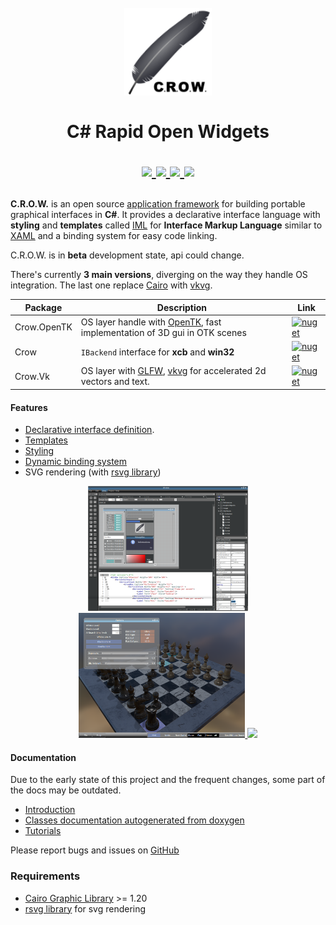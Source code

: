 <h1 align="center">
  <br>
  <a href="http://www.amitmerchant.com/electron-markdownify">
    <img src="https://github.com/jpbruyere/Crow/blob/master/Images/crow.png" alt="C.R.O.W." width="140">
  </a>
  <br>  
    <br>
  C# Rapid Open Widgets
  <br>  
<p align="center">
  <a href="https://travis-ci.org/jpbruyere/Crow">
      <img src="https://img.shields.io/travis/jpbruyere/Crow.net.svg?&logo=travis&logoColor=white">
  </a>
  <a href="https://ci.appveyor.com/project/jpbruyere/Crow">
	<img src="https://img.shields.io/appveyor/ci/jpbruyere/Crow?label=Windows&logo=appveyor&logoColor=lightgrey">
  </a>
  <a href="https://www.paypal.me/GrandTetraSoftware">
    <img src="https://img.shields.io/badge/Donate-PayPal-green.svg">
  </a>
  <a href="https://gitter.im/CSharpRapidOpenWidgets?utm_source=badge&utm_medium=badge&utm_campaign=pr-badge&utm_content=badge">
    <img src="https://badges.gitter.im/CSharpRapidOpenWidgets.svg">
  </a>    
</p>
</h1>

**C.R.O.W.** is an open source  [application framework](https://en.wikipedia.org/wiki/Application_framework) for building portable graphical interfaces in **C#**. It provides a declarative interface language with **styling** and **templates** called [IML](interface-markup-language) for **Interface Markup Language** similar to [XAML](https://en.wikipedia.org/wiki/Extensible_Application_Markup_Language) and a binding system for easy code linking.

C.R.O.W. is in **beta** development state, api could change.

There's currently **3 main versions**, diverging on the way they handle OS integration. The last one replace [Cairo](https://www.cairographics.org/) with [vkvg](https://github.com/jpbruyere/vkvg).

| Package         | Description      | Link                             |
|-------------------|--------------------|------------------------------|
| Crow.OpenTK |OS layer handle with [OpenTK](https://github.com/opentk/opentk), fast implementation of 3D gui in OTK scenes |[![nuget](https://buildstats.info/nuget/Crow.OpenTK?includePreReleases=true&vWidth=100)](https://www.nuget.org/packages/Crow.OpenTK)    |
| Crow               | `IBackend` interface for **xcb** and **win32** |[![nuget](https://buildstats.info/nuget/Crow?includePreReleases=true&vWidth=100)](https://www.nuget.org/packages/Crow)     |
| Crow.Vk          | OS layer with [GLFW](https://www.glfw.org/), [vkvg](https://github.com/jpbruyere/vkvg) for accelerated 2d vectors and text.| [![nuget](https://buildstats.info/nuget/Crow.VK?includePreReleases=true&vWidth=100)](https://www.nuget.org/packages/Crow.Vk)     |

#### Features
- [Declarative interface definition](https://github.com/jpbruyere/Crow/wiki/interface-markup-language).
- [Templates](https://github.com/jpbruyere/Crow/wiki/Templates)
- [Styling](https://github.com/jpbruyere/Crow/wiki/Styling)
- [Dynamic binding system](https://github.com/jpbruyere/Crow/wiki/The-binding-system)
- SVG rendering (with [rsvg library](https://developer.gnome.org/rsvg/))

<p align="center">
  <a href="https://github.com/jpbruyere/Crow/blob/master/Images/screenshot.png">
	<kbd><img src="https://github.com/jpbruyere/Crow/blob/master/Images/screenshot.png" height="200"></kbd>
  </a>
  <a href="https://github.com/jpbruyere/Crow/blob/master/Images/screenshot3.png">
	<kbd><img src="https://github.com/jpbruyere/Crow/blob/master/Images/screenshot3.png" height="200"></kbd>
  </a>
  <a href="https://raw.githubusercontent.com/wiki/jpbruyere/Crow/images/chess.jpg">
	<kbd><img src="https://raw.githubusercontent.com/wiki/jpbruyere/Crow/images/chess.jpg" height="200"></kbd>
  </a>
</p>

#### Documentation

Due to the early state of this project and the frequent changes, some part of the docs may be outdated.

* [Introduction](https://github.com/jpbruyere/Crow/wiki)
* [Classes documentation autogenerated from doxygen](https://github.com/jpbruyere/Crow/wiki/index)
* [Tutorials](https://github.com/jpbruyere/Crow/wiki/Tutorials)

Please report bugs and issues on [GitHub](https://github.com/jpbruyere/Crow/issues)

### Requirements
- [Cairo Graphic Library](https://cairographics.org/) >= 1.20 
- [rsvg library](https://developer.gnome.org/rsvg/) for svg rendering

